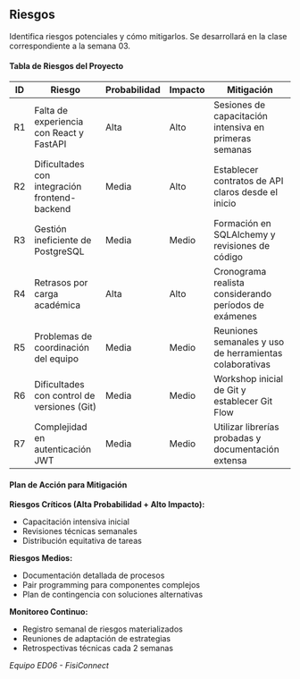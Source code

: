 ## Riesgos

Identifica riesgos potenciales y cómo mitigarlos. Se desarrollará en la clase correspondiente a la semana 03.

#### Tabla de Riesgos del Proyecto
| ID | Riesgo | Probabilidad | Impacto | Mitigación |
|----|--------|--------------|---------|------------|
| R1 | Falta de experiencia con React y FastAPI | Alta | Alto | Sesiones de capacitación intensiva en primeras semanas |
| R2 | Dificultades con integración frontend-backend | Media | Alto | Establecer contratos de API claros desde el inicio |
| R3 | Gestión ineficiente de PostgreSQL | Media | Medio | Formación en SQLAlchemy y revisiones de código |
| R4 | Retrasos por carga académica | Alta | Alto | Cronograma realista considerando períodos de exámenes |
| R5 | Problemas de coordinación del equipo | Media | Medio | Reuniones semanales y uso de herramientas colaborativas |
| R6 | Dificultades con control de versiones (Git) | Media | Medio | Workshop inicial de Git y establecer Git Flow |
| R7 | Complejidad en autenticación JWT | Media | Medio | Utilizar librerías probadas y documentación extensa |

#### Plan de Acción para Mitigación

**Riesgos Críticos (Alta Probabilidad + Alto Impacto):**
- Capacitación intensiva inicial
- Revisiones técnicas semanales
- Distribución equitativa de tareas

**Riesgos Medios:**
- Documentación detallada de procesos
- Pair programming para componentes complejos
- Plan de contingencia con soluciones alternativas

**Monitoreo Continuo:**
- Registro semanal de riesgos materializados
- Reuniones de adaptación de estrategias
- Retrospectivas técnicas cada 2 semanas

*Equipo ED06 - FisiConnect*

